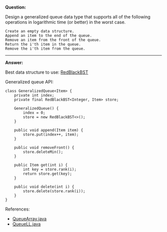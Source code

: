 **Question:** 

Design a generalized queue data type that supports all of the following operations in logarithmic time (or better) in the worst case.

    Create an empty data structure.
    Append an item to the end of the queue.
    Remove an item from the front of the queue.
    Return the i'th item in the queue.
    Remove the i'th item from the queue.

---

**Answer:**

Best data structure to use: [RedBlackBST](https://github.com/10adnan75/DSA/blob/main/Data%20Structures/Trees/RedBlackBST.java)

Generalized queue API:

    class GeneralizedQueue<Item> {
        private int index;
        private final RedBlackBST<Integer, Item> store;

        GeneralizedQueue() {
            index = 0;
            store = new RedBlackBST<>();
        }

        public void append(Item item) {
            store.put(index++, item);
        }

        public void removeFront() {
            store.deleteMin();
        }

        public Item get(int i) {
            int key = store.rank(i);
            return store.get(key);
        }

        public void delete(int i) {
            store.delete(store.rank(i));
        }
    }

References:

+ [QueueArray.java](https://github.com/10adnan75/DSA/blob/main/Data%20Structures/Queues/QueueArray.java)
+ [QueueLL.java](https://github.com/10adnan75/DSA/blob/main/Data%20Structures/Queues/QueueLL.java)
